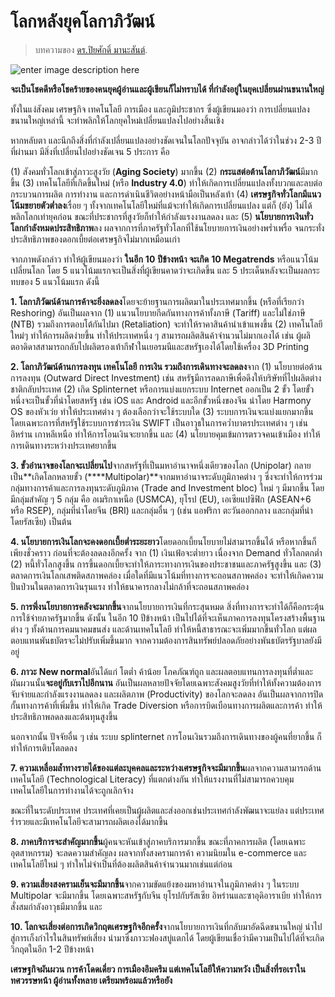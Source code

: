 
# โลกหลังยุคโลกาภิวัฒน์

> บทความของ [ดร.ปิยศักดิ์ มานะสันต์](https://www.bangkokbiznews.com/blog/detail/648626?fbclid=IwAR0U4-6sd5-lLFexDDnt8LmvESI5MnZ-MDr4BlcilLnWt00BJbnNTPZsIWM).

![enter image description here](https://encrypted-tbn0.gstatic.com/images?q=tbn:ANd9GcRiOsGYwmmGUAJFnzZv2CccxPhi9YV-XiXzRExS9q6LSL356i_a)

**จะเป็นโชคดีหรือโชคร้ายของคนยุคผู้อ่านและผู้เขียนก็ไม่ทราบได้ ที่กำลังอยู่ในยุคเปลี่ยนผ่านขนานใหญ่**

ทั้งในแง่สังคม เศรษฐกิจ เทคโนโลยี การเมือง และภูมิประชากร ซึ่งผู้เขียนมองว่า การเปลี่ยนแปลงขนานใหญ่เหล่านี้ จะทำพลิกให้โลกยุคใหม่เปลี่ยนแปลงไปอย่างสิ้นเชิง

หากหลับตา และนึกถึงสิ่งที่กำลังเปลี่ยนแปลงอย่างชัดเจนในโลกปัจจุบัน อาจกล่าวได้ว่าในช่วง 2-3 ปีที่ผ่านมา มีสิ่งที่เปลี่ยนไปอย่างชัดเจน 5 ประการ คือ

(1) สังคมทั่วโลกเข้าสู่ภาวะสูงวัย (**Aging Society**) มากขึ้น (2) **กระแสต่อต้านโลกาภิวัฒน์**มีมากขึ้น (3) เทคโนโลยีที่เกิดขึ้นใหม่ (หรือ **Industry 4.0**) ทำให้เกิดการเปลี่ยนแปลงทั้งบวกและลบต่อกระบวนการผลิต การทำงาน และการดำเนินชีวิตอย่างหน้ามือเป็นหลังเท้า (4) **เศรษฐกิจทั่วโลกมีแนวโน้มขยายตัวต่ำลง**เรื่อย ๆ ทั้งจากเทคโนโลยีใหม่ที่แม้จะทำให้เกิดการเปลี่ยนแปลง แต่ก็ (ยัง) ไม่ได้พลิกโลกเท่ายุคก่อน ขณะที่ประชากรที่สูงวัยก็ทำให้กำลังแรงงานลดลง และ (5) **นโยบายการเงินทั่วโลกกำลังหมดประสิทธิภาพ**ลง ผลจากการที่ภาครัฐทั่วโลกที่ใช้นโยบายการเงินอย่างพร่ำเพรื่อ จนกระทั่งประสิทธิภาพของดอกเบี้ยต่อเศรษฐกิจไม่มากเหมือนเก่า

จากภาพดังกล่าว ทำให้ผู้เขียนมองว่า **ในอีก** **10** **ปีข้างหน้า จะเกิด** **10 Megatrends** หรือแนวโน้มเปลี่ยนโลก โดย 5 แนวโน้มแรกจะเป็นสิ่งที่ผู้เขียนคาดว่าจะเกิดขึ้น และ 5 ประเด็นหลังจะเป็นผลกระทบของ 5 แนวโน้มแรก ดังนี้

**1. โลกาภิวัฒน์ด้านการค้าจะยิ่งลดลง**โดยจะย้ายฐานการผลิตมาในประเทศมากขึ้น (หรือที่เรียกว่า Reshoring) อันเป็นผลจาก (1) แนวนโยบายกีดกันทางการค้าทั้งภาษี (Tariff) และไม่ใช่ภาษี (NTB) รวมถึงการตอบโต้กันไปมา (Retaliation) จะทำให้ราคาสินค้านำเข้าแพงขึ้น (2) เทคโนโลยีใหม่ๆ ทำให้การผลิตง่ายขึ้น ทำให้ประเทศหนึ่ง ๆ สามารถผลิตสินค้าจำนวนไม่มากเองได้ เช่น ผู้ผลิตอาดิดาสสามารถกลับไปผลิตรองเท้ากีฬาในเยอรมนีและสหรัฐเองได้โดยใช้เครื่อง 3D Printing

**2. โลกาภิวัฒน์ด้านการลงทุน เทคโนโลยี การเงิน รวมถึงการเดินทางจะลดลง**จาก (1) นโยบายต่อต้านการลงทุน (Outward Direct Investment) เช่น สหรัฐมีการลดภาษีเพื่อดึงให้บริษัทที่ไปผลิตต่างชาติกลับประเทศ (2) เกิด Splinternet หรือการแบ่งแยกระบบ Internet ออกเป็น 2 ขั้ว โดยขั้วหนึ่งจะเป็นขั้วที่นำโดยสหรัฐ เช่น iOS และ Android และอีกขั้วหนึ่งของจีน นำโดย Harmony OS ของหัวเว่ย ทำให้ประเทศต่าง ๆ ต้องเลือกว่าจะใช้ระบบใด (3) ระบบการเงินจะแบ่งแยกมากขึ้น โดยเฉพาะการที่สหรัฐใช้ระบบการชำระเงิน SWIFT เป็นอาวุธในการคว่ำบาตรประเทศต่าง ๆ เช่น อิหร่าน เกาหลีเหนือ ทำให้การโอนเงินจะยากขึ้น และ (4) นโยบายคุมเข้มการตรวจคนเข้าเมือง ทำให้การเดินทางระหว่างประเทศยากขึ้น

**3. ขั้วอำนาจของโลกจะเปลี่ยนไป**จากสหรัฐที่เป็นมหาอำนาจหนึ่งเดียวของโลก (Unipolar) กลายเป็น**เกิดโลกหลายขั้ว (****Multipolar)**จากมหาอำนาจระดับภูมิภาคต่าง ๆ ซึ่งจะทำให้การร่วมกลุ่มทางการค้าและการลงทุนระดับภูมิภาค (Trade and Investment bloc) ใหม่ ๆ มีมากขึ้น โดยมีกลุ่มสำคัญ ๆ 5 กลุ่ม คือ อเมริกาเหนือ (USMCA), ยุโรป (EU), เอเซียแปซิฟิก (ASEAN+6 หรือ RSEP), กลุ่มที่นำโดยจีน (BRI) และกลุ่มอื่น ๆ (เช่น แอฟริกา ตะวันออกกลาง และกลุ่มที่นำโดยรัสเซีย) เป็นต้น

**4. นโยบายการเงินโลกจะคงดอกเบี้ยต่ำระยะยาว**โดยดอกเบี้ยนโยบายไม่สามารถขึ้นได้ หรือหากขึ้นก็เพียงชั่วคราว ก่อนที่จะต้องลดลงอีกครั้ง จาก (1) เงินเฟ้อจะต่ำยาว เนื่องจาก Demand ทั่วโลกตกต่ำ (2) หนี้ทั่วโลกสูงขึ้น การขึ้นดอกเบี้ยจะทำให้ภาระทางการเงินของประชาชนและภาครัฐสูงขึ้น และ (3) ตลาดการเงินโลกเสพติดสภาพคล่อง เมื่อใดที่มีแนวโน้มที่ทางการจะถอนสภาพคล่อง จะทำให้เกิดความปั่นป่วนในตลาดการเงินรุนแรง ทำให้ธนาคารกลางไม่กล้าที่จะถอนสภาพคล่อง

**5. การพึ่งนโยบายการคลังจะมากขึ้น**จากนโยบายการเงินที่กระสุนหมด สิ่งที่ทางการจะทำได้ก็คือกระตุ้นการใช้จ่ายภาครัฐมากขึ้น ดังนั้น ในอีก 10 ปีข้างหน้า เป็นไปได้ที่จะเห็นภาคการลงทุนโครงสร้างพื้นฐานต่าง ๆ ทั้งด้านการคมนาคมขนส่ง และด้านเทคโนโลยี ทำให้หนี้สาธารณะจะเพิ่มมากขึ้นทั่วโลก แต่ผลตอบแทนพันธบัตรจะไม่ปรับเพิ่มขึ้นมาก จากความต้องการสินทรัพย์ปลอดภัยอย่างพันธบัตรรัฐบาลยังมีอยู่

**6. ภาวะ** **New normal**อันได้แก่ โตต่ำ ค้าน้อย โภคภัณฑ์ถูก และผลตอบแทนการลงทุนที่ต่ำและผันผวนนั้น**จะอยู่กับเราไปอีกนาน** อันเป็นผลหลายปัจจัยโดยเฉพาะสังคมสูงวัยที่ทำให้ทั้งความต้องการจับจ่ายและกำลังแรงงานลดลง และผลิตภาพ (Productivity) ของโลกจะลดลง อันเป็นผลจากการปิดกั้นทางการค้าที่เพิ่มขึ้น ทำให้เกิด Trade Diversion หรือการบิดเบือนทางการผลิตและการค้า ทำให้ประสิทธิภาพลดลงและต้นทุนสูงขึ้น

นอกจากนั้น ปัจจัยอื่น ๆ เช่น ระบบ splinternet การโอนเงินรวมถึงการเดินทางของผู้คนที่ยากขึ้น ก็ทำให้การเติบโตลดลง

**7. ความเหลื่อมล้ำทางรายได้ของแต่ละบุคคลและระหว่างเศรษฐกิจจะมีมากขึ้น**ผลจากความสามารถด้านเทคโนโลยี (Technological Literacy) ที่แตกต่างกัน ทำให้แรงงานที่ไม่สามารถควบคุมเทคโนโลยีในการทำงานได้จะถูกเลิกจ้าง

ขณะที่ในระดับประเทศ ประเทศที่เคยเป็นผู้ผลิตและส่งออกเช่นประเทศกำลังพัฒนาจะแย่ลง แต่ประเทศร่ำรวยและมีเทคโนโลยีจะสามารถผลิตเองได้มากขึ้น

**8. ภาคบริการจะสำคัญมากขึ้น**ผู้คนจะหันเข้าสู่ภาคบริการมากขึ้น ขณะที่ภาคการผลิต (โดยเฉพาะอุตสาหกรรม) จะลดความสำคัญลง ผลจากทั้งสงครามการค้า ความนิยมใน e-commerce และเทคโนโลยีใหม่ ๆ ทำใหไม่จำเป็นที่ต้องผลิตสินค้าจำนวนมากเช่นแต่ก่อน

**9. ความเสี่ยงสงครามเย็นจะมีมากขึ้น**จากความขัดแย้งของมหาอำนาจในภูมิภาคต่าง ๆ ในระบบ Multipolar จะมีมากขึ้น โดยเฉพาะสหรัฐกับจีน ยุโรปกับรัสเซีย อิหร่านและซาอุดิอาราเบีย ทำให้การสั่งสมกำลังอาวุธมีมากขึ้น และ

**10. โลกจะเสี่ยงต่อการเกิดวิกฤตเศรษฐกิจอีกครั้ง**จากนโยบายการเงินที่กลับมาอัดฉีดขนานใหญ่ นำไปสู่การเก็งกำไรในสินทรัพย์เสี่ยง นำมาซึ่งภาวะฟองสบู่แตกได้ โดยผู้เขียนเชื่อว่ามีความเป็นไปได้ที่จะเกิดวิกฤตในอีก 1-2 ปีข้างหน้า

**เศรษฐกิจผันผวน การค้าโดดเดี่ยว การเมืองอึมครึม แต่เทคโนโลยีให้ความหวัง เป็นสิ่งที่รอเราในทศวรรษหน้า ผู้อ่านทั้งหลาย เตรียมพร้อมแล้วหรือยัง**
<!--stackedit_data:
eyJoaXN0b3J5IjpbLTExMDU1MjExNTIsMjEzNTYwMjIxMF19
-->